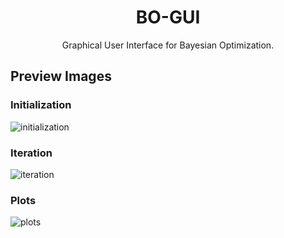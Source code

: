 <h1 align="center">BO-GUI</h1>
<p align="center">
Graphical User Interface for Bayesian Optimization.
</p>

## Preview Images
### Initialization
![initialization](https://user-images.githubusercontent.com/70593138/196775696-fd3b5a99-bc1d-4deb-809b-0cdd77034b72.JPG)

### Iteration
![iteration](https://user-images.githubusercontent.com/70593138/196775700-39e87d73-ebb2-4560-98a5-e67bfb317480.JPG)

### Plots
![plots](https://user-images.githubusercontent.com/70593138/196775703-085b7a8c-ac02-4f72-8fc9-dfca6a1b32a4.JPG)
